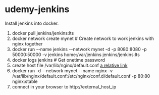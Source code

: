 # udemy-jenkins
Install jenkins into docker.
1. docker pull jenkins/jenkins:lts
2. docker network create mynet  # Create network to work jenkins with nginx together
3. docker run --name jenkins --network mynet -d -p 8080:8080 -p 50000:50000 -v jenkins home:/var/jenkins jenkins/jenkins:lts
4. docker logs jenkins   # Get onetime password
5. create host file /var/lib/nginx/default.conf [a relative link](default.conf)
6. docker run -d --network mynet --name nginx -v /var/lib/nginx/default.conf:/etc/nginx/conf.d/default.conf -p 80:80 nginx:stable
7. connect in your browser to http://external_host_ip
